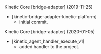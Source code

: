 Kinetic Core [bridge-adapter] (2019-11-25)
  * \[kinetic-bridge-adapter-kinetic-platform]
    * initial commit.

Kinetic Core [bridge-adapter] (2020-01-05)
  * \[kinetic_agent_handler_execute_v1]
    * added handler to the project.